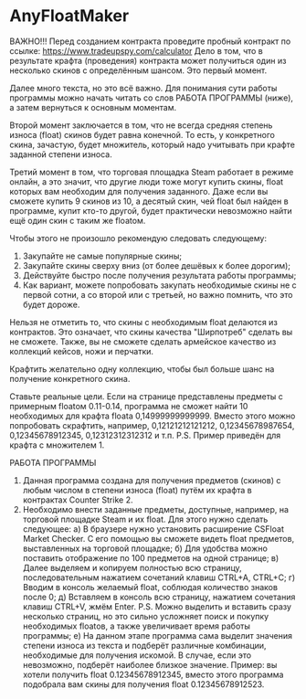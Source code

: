 # AnyFloatMaker

ВАЖНО!!! Перед созданием контракта проведите пробный контракт по ссылке: https://www.tradeupspy.com/calculator 
Дело в том, что в результате крафта (проведения) контракта может получиться один из несколько скинов с определённым шансом. Это первый момент.

Далее много текста, но это всё важно. Для понимания сути работы программы можно начать читать со слов РАБОТА ПРОГРАММЫ (ниже), а затем вернуться к основным моментам.

Второй момент заключается в том, что не всегда средняя степень износа (float) скинов будет равна конечной. То есть, у конкретного скина, зачастую, будет множитель, который надо учитывать при крафте заданной степени износа. 

Третий момент в том, что торговая площадка Steam работает в режиме онлайн, а это значит, что другие люди тоже могут купить скины, float которых вам необходим для получения заданного. Даже если вы сможете купить 9 скинов из 10, а десятый скин, чей float был найден в программе, купит кто-то другой, будет практически невозможно найти ещё один скин с таким же floatом.

Чтобы этого не произошло рекомендую следовать следующему: 
1. Закупайте не самые популярные скины;
2. Закупайте скины сверху вниз (от более дешёвых к более дорогим);
3. Действуйте быстро после получения результата работы программы;
4. Как вариант, можете попробовать закупать необходимые скины не с первой сотни, а со второй или с третьей, но важно помнить, что это будет дороже.

Нельзя не отметить то, что скины с необходимым float делаются из контрактов. Это означает, что скины качества "Ширпотреб" сделать вы не сможете. Также, вы не сможете сделать армейское качество из коллекций кейсов, ножи и перчатки.

Крафтить желательно одну коллекцию, чтобы был больше шанс на получение конкретного скина.

Ставьте реальные цели. Если на странице представлены предметы с примерным floatом 0.11-0.14, программа не сможет найти 10 необходимых для крафта floata 0,14999999999999. Вместо этого можно попробовать скрафтить, например, 0,12121212121212, 0,12345678987654, 0,12345678912345, 0,12312312312312 и т.п. P.S. Пример приведён для крафта с множителем 1.

РАБОТА ПРОГРАММЫ

1) Данная программа создана для получения предметов (скинов) с любым числом в степени износа (float) путём их крафта в контрактах Counter Strike 2.
2) Необходимо внести заданные предметы, доступные, например, на торговой площадке Steam и их float. Для этого нужно сделать следующее:
а) В браузере нужно установить расширение CSFloat Market Checker. С его помощью вы сможете видеть float предметов, выставленных на торговой площадке;
б) Для удобства можно поставить отображение по 100 предметов на одной странице;
в) Далее выделяем и копируем полностью всю страницу, последовательным нажатием сочетаний клавиш CTRL+A, CTRL+C;
г) Вводим в консоль желаемый float, соблюдая количество знаков после 0;
д) Вставляем в консоль всю страницу, нажатием сочетания клавиш CTRL+V, жмём Enter. P.S. Можно выделить и вставить сразу несколько страниц, но это сильно усложняет поиск и покупку необходимых floatов, а также увеличивает время работы программы;
е) На данном этапе программа сама выделит значения степени износа из текста и подберёт различные комбинации, необходимые для получения искомой. В случае, если это невозможно, подберёт наиболее близкое значение. Пример: вы хотели получить float 0.12345678912345, вместо этого программа подобрала вам скины для получения float 0.12345678912523.


